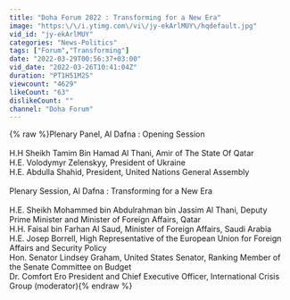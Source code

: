 ```yaml
---
title: "Doha Forum 2022 : Transforming for a New Era"
image: "https:\/\/i.ytimg.com\/vi\/jy-ekArlMUY\/hqdefault.jpg"
vid_id: "jy-ekArlMUY"
categories: "News-Politics"
tags: ["Forum","Transforming"]
date: "2022-03-29T00:56:37+03:00"
vid_date: "2022-03-26T10:41:04Z"
duration: "PT1H51M2S"
viewcount: "4629"
likeCount: "63"
dislikeCount: ""
channel: "Doha Forum"
---
```

{% raw %}Plenary Panel, Al Dafna : Opening Session<br /><br />H.H Sheikh Tamim Bin Hamad Al Thani, Amir of The State Of Qatar<br />H.E. Volodymyr Zelenskyy, President of Ukraine<br />H.E. Abdulla Shahid, President, United Nations General Assembly<br /><br />Plenary Session, Al Dafna : Transforming for a New Era<br /><br />H.E. Sheikh Mohammed bin Abdulrahman bin Jassim Al Thani, Deputy Prime Minister and Minister of Foreign Affairs, Qatar<br />H.H. Faisal bin Farhan Al Saud, Minister of Foreign Affairs, Saudi Arabia<br />H.E. Josep Borrell, High Representative of the European Union for Foreign Affairs and Security Policy<br />Hon. Senator Lindsey Graham, United States Senator, Ranking Member of the Senate Committee on Budget<br />Dr. Comfort Ero President and Chief Executive Officer, International Crisis Group (moderator){% endraw %}
